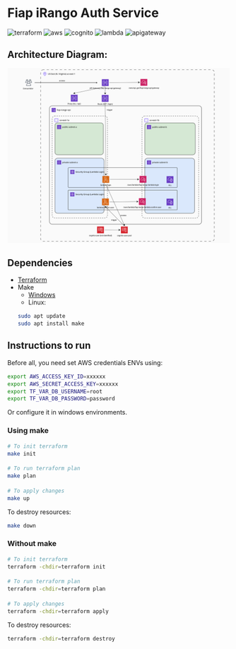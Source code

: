 # Fiap iRango Auth Service
![terraform](https://img.shields.io/badge/Terraform-7B42BC?style=for-the-badge&logo=terraform&logoColor=white)
![aws](https://img.shields.io/badge/Amazon_AWS-FF9900?style=for-the-badge&logo=amazonaws&logoColor=white)
![cognito](https://img.shields.io/badge/Amazon_Cognito-d5242d?style=for-the-badge&logo=amazoncognito&logoColor=white)
![lambda](https://img.shields.io/badge/AWS_Lambda-FF9900?style=for-the-badge&logo=awslambda&logoColor=white)
![apigateway](https://img.shields.io/badge/API_Gateway-7142ce?style=for-the-badge&logo=amazonapigateway&logoColor=white)

## Architecture Diagram:
![Architecture diagram](./docs/fiap-irango-auth-service.png)

## Dependencies
- [Terraform](https://developer.hashicorp.com/terraform/install?product_intent=terraform)
- Make
  - [Windows](https://gnuwin32.sourceforge.net/packages/make.htm)
  - Linux:
  ```bash
  sudo apt update
  sudo apt install make
  ```

## Instructions to run
Before all, you need set AWS credentials ENVs using:
```bash
export AWS_ACCESS_KEY_ID=xxxxxx
export AWS_SECRET_ACCESS_KEY=xxxxxx
export TF_VAR_DB_USERNAME=root
export TF_VAR_DB_PASSWORD=password
```
Or configure it in windows environments.

### Using make
```bash
# To init terraform
make init

# To run terraform plan
make plan

# To apply changes
make up
```

To destroy resources:
```bash
make down
```


### Without make
```bash
# To init terraform
terraform -chdir=terraform init

# To run terraform plan
terraform -chdir=terraform plan

# To apply changes
terraform -chdir=terraform apply
```

To destroy resources:
```bash
terraform -chdir=terraform destroy
```

